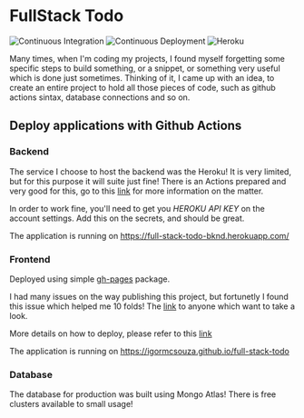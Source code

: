 # FullStack Todo

![Continuous Integration](https://github.com/igormcsouza/full-stack-todo/workflows/Continuous%20Integration/badge.svg)
![Continuous Deployment](https://github.com/igormcsouza/full-stack-todo/workflows/Continuous%20Deployment/badge.svg)
![Heroku](http://heroku-badge.herokuapp.com/?app=full-stack-todo-bknd&style=flat&svg=1)

Many times, when I'm coding my projects, I found myself forgetting some specific
steps to build something, or a snippet, or something very useful which is done
just sometimes. Thinking of it, I came up with an idea, to create an entire
project to hold all those pieces of code, such as github actions sintax,
database connections and so on.

## Deploy applications with Github Actions

### Backend

The service I choose to host the backend was the Heroku! It is very limited, but
for this purpose it will suite just fine! There is an Actions prepared and very
good for this, go to this
[link](https://github.com/marketplace/actions/deploy-to-heroku#env-file) for
more information on the matter.

In order to work fine, you'll need to get you _HEROKU API KEY_ on the account
settings. Add this on the secrets, and should be great.

The application is running on https://full-stack-todo-bknd.herokuapp.com/

### Frontend

Deployed using simple [gh-pages](https://github.com/tschaub/gh-pages) package.

I had many issues on the way
publishing this project, but fortunetly I found this issue which helped me 10
folds! The [link](https://github.com/tschaub/gh-pages/issues/345) to anyone
which want to take a look.

More details on how to deploy, please refer to this
[link](https://create-react-app.dev/docs/deployment/#github-pages)

The application is running on https://igormcsouza.github.io/full-stack-todo

### Database

The database for production was built using Mongo Atlas! There is free clusters
available to small usage!
